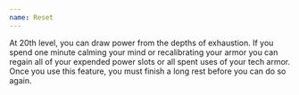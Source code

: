 ```yaml
---
name: Reset
---
```

At 20th level, you can draw power from the depths of exhaustion. If you spend one minute calming your mind or recalibrating
your armor you can regain all of your expended power slots or all spent uses of your tech armor. Once you use this feature,
you must finish a long rest before you can do so again.
